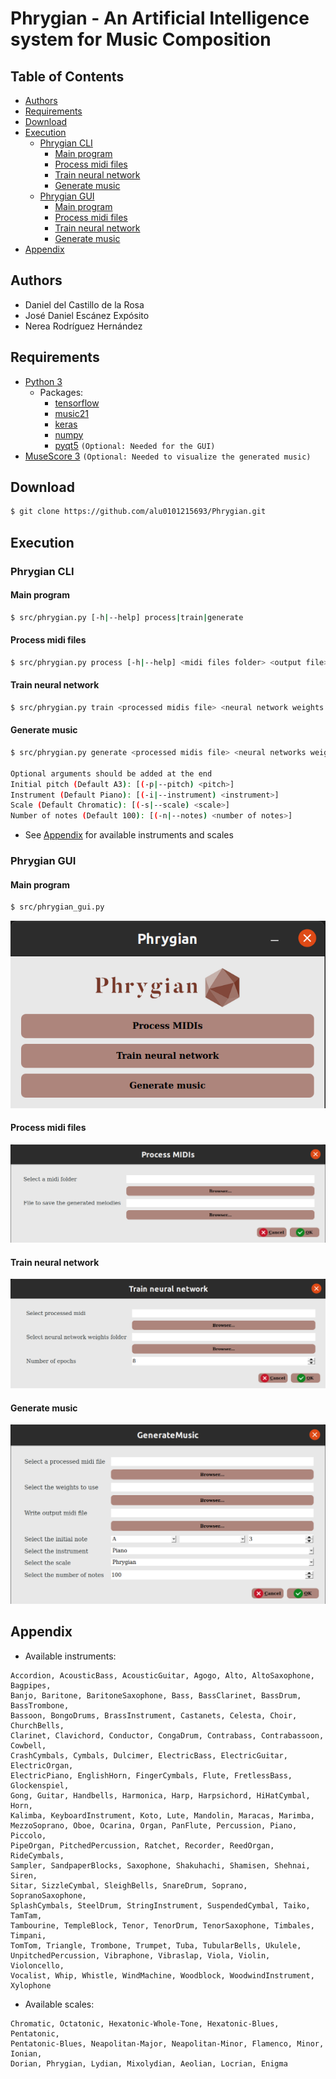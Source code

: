 # Phrygian - An Artificial Intelligence system for Music Composition <!-- omit in toc -->

## Table of Contents  <!-- omit in toc -->
- [Authors](#authors)
- [Requirements](#requirements)
- [Download](#download)
- [Execution](#execution)
  - [Phrygian CLI](#phrygian-cli)
    - [Main program](#main-program)
    - [Process midi files](#process-midi-files)
    - [Train neural network](#train-neural-network)
    - [Generate music](#generate-music)
  - [Phrygian GUI](#phrygian-gui)
    - [Main program](#main-program-1)
    - [Process midi files](#process-midi-files-1)
    - [Train neural network](#train-neural-network-1)
    - [Generate music](#generate-music-1)
- [Appendix](#appendix)

## Authors
  * Daniel del Castillo de la Rosa
  * José Daniel Escánez Expósito
  * Nerea Rodríguez Hernández

## Requirements
  * [Python 3](https://www.python.org/downloads/)
    * Packages:
      - [tensorflow](https://www.tensorflow.org/install)
      - [music21](https://web.mit.edu/music21/doc/installing/)
      - [keras](https://keras.io/about/#installation-amp-compatibility)
      - [numpy](https://numpy.org/install/)
      - [pyqt5](https://pypi.org/project/PyQt5/) `(Optional: Needed for the GUI)`
  * [MuseScore 3](https://musescore.org/en/download) `(Optional: Needed to visualize the generated music)`


## Download

```bash
$ git clone https://github.com/alu0101215693/Phrygian.git
```

## Execution
### Phrygian CLI
#### Main program
```bash
$ src/phrygian.py [-h|--help] process|train|generate
```
#### Process midi files
```bash
$ src/phrygian.py process [-h|--help] <midi files folder> <output file>
```
#### Train neural network
```bash
$ src/phrygian.py train <processed midis file> <neural network weights folder> <number of epochs>
```
#### Generate music
```bash
$ src/phrygian.py generate <processed midis file> <neural networks weights> <output midi file>

Optional arguments should be added at the end
Initial pitch (Default A3): [(-p|--pitch) <pitch>] 
Instrument (Default Piano): [(-i|--instrument) <instrument>]
Scale (Default Chromatic): [(-s|--scale) <scale>] 
Number of notes (Default 100): [(-n|--notes) <number of notes>] 
```
  * See [Appendix](#appendix) for available instruments and scales

### Phrygian GUI
#### Main program
```bash
$ src/phrygian_gui.py
```
![Main program Image](./images/main_program.png)
#### Process midi files
![Process midi files Image](./images/process.png)
#### Train neural network
![Train neural network Image](./images/train.png)
#### Generate music
![Generate music Image](./images/generate.png)

## Appendix
* Available instruments: 
```
Accordion, AcousticBass, AcousticGuitar, Agogo, Alto, AltoSaxophone, Bagpipes,
Banjo, Baritone, BaritoneSaxophone, Bass, BassClarinet, BassDrum, BassTrombone,
Bassoon, BongoDrums, BrassInstrument, Castanets, Celesta, Choir, ChurchBells,
Clarinet, Clavichord, Conductor, CongaDrum, Contrabass, Contrabassoon, Cowbell,
CrashCymbals, Cymbals, Dulcimer, ElectricBass, ElectricGuitar, ElectricOrgan,
ElectricPiano, EnglishHorn, FingerCymbals, Flute, FretlessBass, Glockenspiel,
Gong, Guitar, Handbells, Harmonica, Harp, Harpsichord, HiHatCymbal, Horn,
Kalimba, KeyboardInstrument, Koto, Lute, Mandolin, Maracas, Marimba,
MezzoSoprano, Oboe, Ocarina, Organ, PanFlute, Percussion, Piano, Piccolo,
PipeOrgan, PitchedPercussion, Ratchet, Recorder, ReedOrgan, RideCymbals,
Sampler, SandpaperBlocks, Saxophone, Shakuhachi, Shamisen, Shehnai, Siren,
Sitar, SizzleCymbal, SleighBells, SnareDrum, Soprano, SopranoSaxophone,
SplashCymbals, SteelDrum, StringInstrument, SuspendedCymbal, Taiko, TamTam,
Tambourine, TempleBlock, Tenor, TenorDrum, TenorSaxophone, Timbales, Timpani,
TomTom, Triangle, Trombone, Trumpet, Tuba, TubularBells, Ukulele,
UnpitchedPercussion, Vibraphone, Vibraslap, Viola, Violin, Violoncello,
Vocalist, Whip, Whistle, WindMachine, Woodblock, WoodwindInstrument, Xylophone
```

* Available scales:
```
Chromatic, Octatonic, Hexatonic-Whole-Tone, Hexatonic-Blues, Pentatonic,
Pentatonic-Blues, Neapolitan-Major, Neapolitan-Minor, Flamenco, Minor, Ionian,
Dorian, Phrygian, Lydian, Mixolydian, Aeolian, Locrian, Enigma
```
